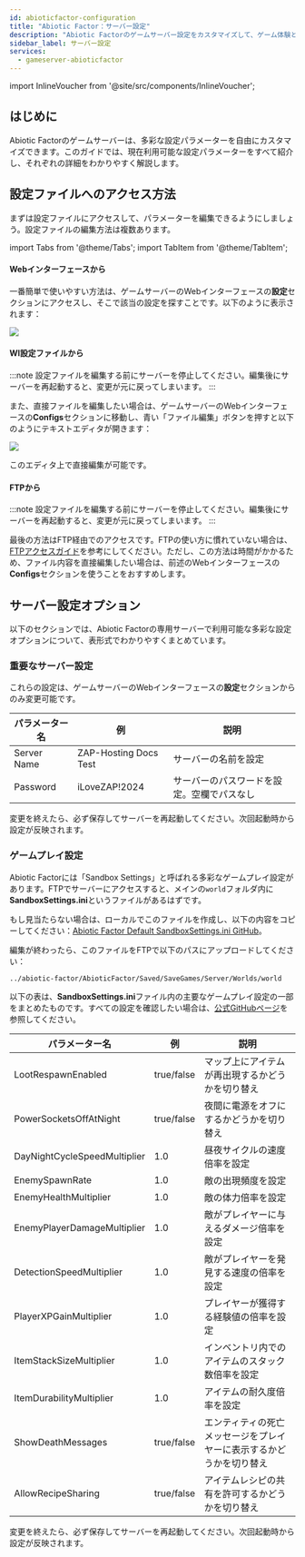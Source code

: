 ```yaml
---
id: abioticfactor-configuration
title: "Abiotic Factor：サーバー設定"
description: "Abiotic Factorのゲームサーバー設定をカスタマイズして、ゲーム体験とサーバー性能を最適化する方法をチェック → 今すぐ詳しく見る"
sidebar_label: サーバー設定
services:
  - gameserver-abioticfactor
---
```


import InlineVoucher from '@site/src/components/InlineVoucher';

## はじめに

Abiotic Factorのゲームサーバーは、多彩な設定パラメーターを自由にカスタマイズできます。このガイドでは、現在利用可能な設定パラメーターをすべて紹介し、それぞれの詳細をわかりやすく解説します。

<InlineVoucher />

## 設定ファイルへのアクセス方法

まずは設定ファイルにアクセスして、パラメーターを編集できるようにしましょう。設定ファイルの編集方法は複数あります。

import Tabs from '@theme/Tabs';
import TabItem from '@theme/TabItem';

<Tabs>
<TabItem value="settings" label="Webインターフェースから" default>

#### Webインターフェースから

一番簡単で使いやすい方法は、ゲームサーバーのWebインターフェースの**設定**セクションにアクセスし、そこで該当の設定を探すことです。以下のように表示されます：

![](https://screensaver01.zap-hosting.com/index.php/s/QDPzFgWRrfB49HB/preview)
</TabItem>

<TabItem value="configs" label="WI設定ファイルから">

#### WI設定ファイルから

:::note
設定ファイルを編集する前にサーバーを停止してください。編集後にサーバーを再起動すると、変更が元に戻ってしまいます。
:::

また、直接ファイルを編集したい場合は、ゲームサーバーのWebインターフェースの**Configs**セクションに移動し、青い「ファイル編集」ボタンを押すと以下のようにテキストエディタが開きます：

![](https://screensaver01.zap-hosting.com/index.php/s/dPZLs4YMQopCpfd/preview)

このエディタ上で直接編集が可能です。

</TabItem>

<TabItem value="ftp" label="FTPから">

#### FTPから

:::note
設定ファイルを編集する前にサーバーを停止してください。編集後にサーバーを再起動すると、変更が元に戻ってしまいます。
:::

最後の方法はFTP経由でのアクセスです。FTPの使い方に慣れていない場合は、[FTPアクセスガイド](gameserver-ftpaccess.md)を参考にしてください。ただし、この方法は時間がかかるため、ファイル内容を直接編集したい場合は、前述のWebインターフェースの**Configs**セクションを使うことをおすすめします。

</TabItem>
</Tabs>

## サーバー設定オプション

以下のセクションでは、Abiotic Factorの専用サーバーで利用可能な多彩な設定オプションについて、表形式でわかりやすくまとめています。

### 重要なサーバー設定

これらの設定は、ゲームサーバーのWebインターフェースの**設定**セクションからのみ変更可能です。

| パラメーター名     | 例                       | 説明                                      |
| ------------------ | ------------------------ | ----------------------------------------- | 
| Server Name        | ZAP-Hosting Docs Test    | サーバーの名前を設定                      |
| Password           | iLoveZAP!2024            | サーバーのパスワードを設定。空欄でパスなし |

変更を終えたら、必ず保存してサーバーを再起動してください。次回起動時から設定が反映されます。

### ゲームプレイ設定

Abiotic Factorには「Sandbox Settings」と呼ばれる多彩なゲームプレイ設定があります。FTPでサーバーにアクセスすると、メインの`world`フォルダ内に**SandboxSettings.ini**というファイルがあるはずです。

もし見当たらない場合は、ローカルでこのファイルを作成し、以下の内容をコピーしてください：[Abiotic Factor Default SandboxSettings.ini GitHub](https://github.com/DFJacob/AbioticFactorDedicatedServer/blob/main/SandboxSettings.ini)。

編集が終わったら、このファイルをFTPで以下のパスにアップロードしてください：
```
../abiotic-factor/AbioticFactor/Saved/SaveGames/Server/Worlds/world
```

以下の表は、**SandboxSettings.ini**ファイル内の主要なゲームプレイ設定の一部をまとめたものです。すべての設定を確認したい場合は、[公式GitHubページ](https://github.com/DFJacob/AbioticFactorDedicatedServer/blob/main/SandboxSettings.ini)を参照してください。

| パラメーター名               | 例         | 説明                                                         |
| ---------------------------- | ---------- | ------------------------------------------------------------ | 
| LootRespawnEnabled           | true/false | マップ上にアイテムが再出現するかどうかを切り替え             |
| PowerSocketsOffAtNight       | true/false | 夜間に電源をオフにするかどうかを切り替え                     |
| DayNightCycleSpeedMultiplier | 1.0        | 昼夜サイクルの速度倍率を設定                                 |
| EnemySpawnRate               | 1.0        | 敵の出現頻度を設定                                           |
| EnemyHealthMultiplier        | 1.0        | 敵の体力倍率を設定                                           |
| EnemyPlayerDamageMultiplier  | 1.0        | 敵がプレイヤーに与えるダメージ倍率を設定                     |
| DetectionSpeedMultiplier     | 1.0        | 敵がプレイヤーを発見する速度の倍率を設定                     |
| PlayerXPGainMultiplier       | 1.0        | プレイヤーが獲得する経験値の倍率を設定                       |
| ItemStackSizeMultiplier      | 1.0        | インベントリ内でのアイテムのスタック数倍率を設定             |
| ItemDurabilityMultiplier     | 1.0        | アイテムの耐久度倍率を設定                                   |
| ShowDeathMessages            | true/false | エンティティの死亡メッセージをプレイヤーに表示するかどうかを切り替え |
| AllowRecipeSharing           | true/false | アイテムレシピの共有を許可するかどうかを切り替え             |

変更を終えたら、必ず保存してサーバーを再起動してください。次回起動時から設定が反映されます。

<InlineVoucher />
